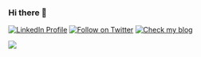 ### Hi there 👋

[![LinkedIn Profile][badge_linkedin]][link_linkedin]
[![Follow on Twitter][badge_twitter]][link_twitter]
[![Check my blog][badge_blog]][link_blog]

![](https://komarev.com/ghpvc/?username=schenardie)
<!--
**schenardie/schenardie** is a ✨ _special_ ✨ repository because its `README.md` (this file) appears on your GitHub profile.

Here are some ideas to get you started:

- 🔭 I’m currently working on ...
- 🌱 I’m currently learning ...
- 👯 I’m looking to collaborate on ...
- 🤔 I’m looking for help with ...
- 💬 Ask me about ...
- 📫 How to reach me: ...
- 😄 Pronouns: ...
- ⚡ Fun fact: ...
-->
[badge_blog]: https://img.shields.io/badge/blog-intune.tech-blue?style=for-the-badge
[badge_linkedin]: https://img.shields.io/badge/LinkedIn-schenardie-blue?style=for-the-badge&logo=linkedin
[badge_twitter]: https://img.shields.io/twitter/follow/schenardie?logo=twitter&style=for-the-badge
[link_blog]: https://intune.tech/
[link_linkedin]: https://www.linkedin.com/in/schenardie/
[link_twitter]: https://twitter.com/schenardie
